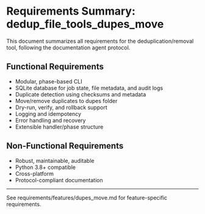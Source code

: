 # Requirements Summary: dedup_file_tools_dupes_move

This document summarizes all requirements for the deduplication/removal tool, following the documentation agent protocol.

## Functional Requirements
- Modular, phase-based CLI
- SQLite database for job state, file metadata, and audit logs
- Duplicate detection using checksums and metadata
- Move/remove duplicates to dupes folder
- Dry-run, verify, and rollback support
- Logging and idempotency
- Error handling and recovery
- Extensible handler/phase structure

## Non-Functional Requirements
- Robust, maintainable, auditable
- Python 3.8+ compatible
- Cross-platform
- Protocol-compliant documentation

---

See requirements/features/dupes_move.md for feature-specific requirements.
